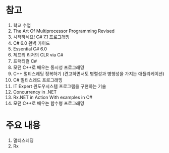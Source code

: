 # 참고
1. 학교 수업
2. The Art Of Multiprocessor Programming Revised
3. 시작하세요! C# 7.1 프로그래밍
4. C# 6.0 완벽 가이드
5. Essential C# 6.0
6. 제프리 리처의 CLR via C#
7. 프랙티컬 C#
8. 모던 C++로 배우는 동시성 프로그래밍
9. C++ 멀티스레딩 정복하기 (견고하면서도 병렬성과 병행성을 가지는 애플리케이션)
10. C# 멀티스레드 프로그래밍
11. IT Expert 윈도우시스템 프로그램을 구현하는 기술
12. Concurrency in .NET
13. Rx.NET in Action With examples in C#
14. 모던 C++로 배우는 함수형 프로그래밍

# 주요 내용
1. 멀티스레딩
2. Rx
